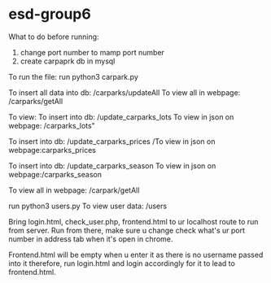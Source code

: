 # esd-group6
What to do before running:
1) change port number to mamp port number
2) create carpaprk db in mysql

To run the file: run python3 carpark.py

To insert all data into db: /carparks/updateAll
To view all in webpage: /carparks/getAll


To view:
To insert into db: /update_carparks_lots
To view in json on webpage: /carparks_lots"

To insert into db: /update_carparks_prices
/To view in json on webpage:carparks_prices

To insert into db: /update_carparks_season
To view in json on webpage:/carparks_season

To view all in webpage: /carpark/getAll



run python3 users.py
To view user data: /users


Bring login.html, check_user.php, frontend.html to ur localhost route to run from server. 
Run from there, make sure u change check what's ur port number in address tab when it's open in chrome. 

Frontend.html will be empty when u enter it as there is no username passed into it therefore, run login.html and login accordingly for it to lead to frontend.html.


